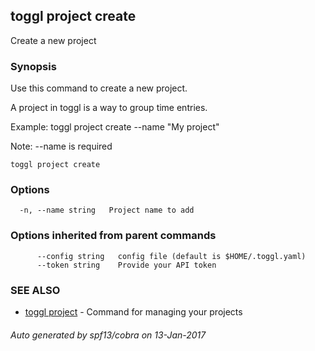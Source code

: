 ## toggl project create

Create a new project

### Synopsis


Use this command to create a new project.

A project in toggl is a way to group time entries.

Example: toggl project create --name "My project"

Note: --name is required

```
toggl project create
```

### Options

```
  -n, --name string   Project name to add
```

### Options inherited from parent commands

```
      --config string   config file (default is $HOME/.toggl.yaml)
      --token string    Provide your API token
```

### SEE ALSO
* [toggl project](toggl_project.md)	 - Command for managing your projects

###### Auto generated by spf13/cobra on 13-Jan-2017
